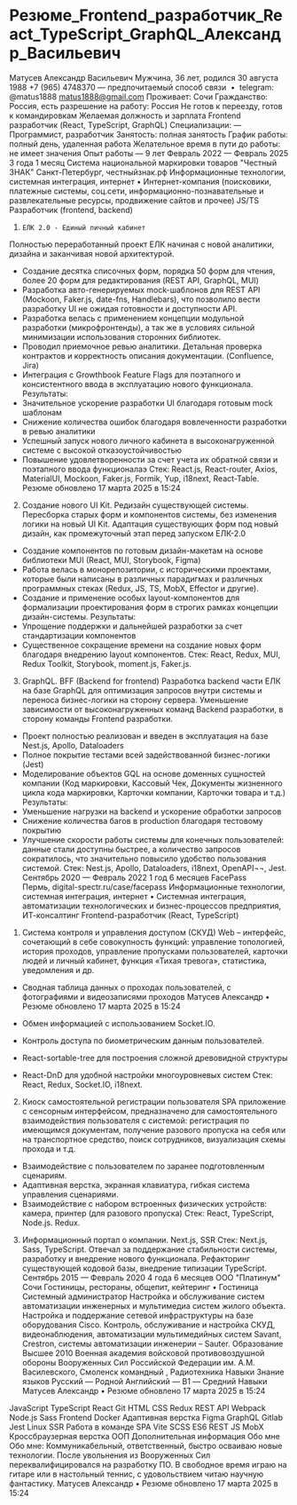 # Резюме_Frontend_разработчик_React_TypeScript_GraphQL_Александр_Васильевич

Матусев Александр Васильевич
Мужчина, 36 лет, родился 30 августа 1988
+7 (965) 4748370 — предпочитаемый способ связи  •  telegram: @matus1888
matus1888@gmail.com
Проживает: Сочи
Гражданство: Россия, есть разрешение на работу: Россия
Не готов к переезду, готов к командировкам
Желаемая должность и зарплата
Frontend разработчик (React, TypeScript, GraphQL)
Специализации:
—  Программист, разработчик
Занятость: полная занятость
График работы: полный день, удаленная работа
Желательное время в пути до работы: не имеет значения
Опыт работы — 9 лет
Февраль 2022 —
Февраль 2025
3 года 1 месяц
Система национальной маркировки товаров "Честный ЗНАК"
Санкт-Петербург, честныйзнак.рф
Информационные технологии, системная интеграция, интернет
• Интернет-компания (поисковики, платежные системы, соц.сети,
информационно-познавательные и развлекательные ресурсы, продвижение сайтов и
прочее)
JS/TS Разработчик (frontend, backend)
1.     ЕЛК 2.0 - Единый личный кабинет
Полностью переработанный проект ЕЛК начиная с новой аналитики, дизайна и заканчивая
новой архитектурой.
- Создание десятка списочных форм, порядка 50 форм для чтения, более 20 форм для
редактирования (REST API, GraphQL, MUI)
- Разработка авто-генерируемых mock-шаблонов для REST API (Mockoon, Faker.js, date-fns,
Handlebars), что позволило вести разработку UI не ожидая готовности и доступности API.
- Разработка велась с применением концепции модульной разработки (микрофронтенды), а
так же в условиях сильной минимизации использования сторонних библиотек.
- Проводил приемочное ревью аналитики. Детальная проверка контрактов и корректность
описания документации. (Confluence, Jira)
- Интеграция с Growthbook Feature Flags для поэтапного и консистентного ввода в
эксплуатацию нового функционала.
Результаты:
- Значительное ускорение разработки UI благодаря готовым mock шаблонам
- Снижение количества ошибок благодаря вовлеченности разработки в ревью аналитики
- Успешный запуск нового личного кабинета в высоконагруженной системе с высокой
отказоустойчивостью
- Повышение удовлетворенности за счет учета их обратной связи и поэтапного ввода
функционалаэ
Стек: React.js, React-router, Axios, MaterialUI, Mockoon, Faker.js, Formik, Yup, i18next, React-Table.
Резюме обновлено 17 марта 2025 в 15:24

2. Создание нового UI Kit. Редизайн существующей системы.
Пересборка старых форм и компонентов системы, без изменения логики на новый UI Kit.
Адаптация существующих форм под новый дизайн, как промежуточный этап перед запуском
ЕЛК-2.0
- Создание компонентов по готовым дизайн-макетам на основе библиотеки MUI (React, MUI,
Storybook, Figma)
- Работа велась в монорепозитории, с историческими проектами, которые были написаны в
различных парадигмах и различных программных стеках (Redux, JS, TS, MobX, Effector и
другие).
- Создание и применение особых layout-компонентов для формализации проектирования
форм в строгих рамках концепции дизайн-системы.
Результаты:
- Упрощение поддержки и дальнейшей разработки за счет стандартизации компонентов
- Существенное сокращение времени на создание новых форм благодаря внедрению layout
компонентов.
Стек: React, Redux, MUI, Redux Toolkit, Storybook, moment.js, Faker.js.
3. GraphQL. BFF (Backend for frontend)
Разработка backend части ЕЛК на базе GraphQL для оптимизация запросов внутри системы и
переноса бизнес-логики на сторону сервера. Уменьшение зависимости от высоконагруженных
команд Backend разработки, в сторону команды Frontend разработки.
- Проект полностью реализован и введен в эксплуатация на базе Nest.js, Apollo, Dataloaders
- Полное покрытие тестами всей задействованной бизнес-логики (Jest)
- Моделирование объектов GQL на основе доменных сущностей компании (Код маркировки,
Кассовый Чек, Документы жизненного цикла кода маркировки, Карточки компании, Карточки
товара и т.д.)
Результаты:
- Уменьшение нагрузки на backend и ускорение обработки запросов
- Снижение количества багов в production благодаря тестовому покрытию
- Улучшение скорости работы системы для конечных пользователей: данные стали доступны
быстрее, а количество запросов сократилось, что значительно повысило удобство пользования
системой.
Стек: Nest.js, Apollo, Dataloaders, i18next, OpenAPI¬¬, Jest.
Сентябрь 2020 —
Февраль 2022
1 год 6 месяцев
FacePass
Пермь, digital-spectr.ru/case/facepass
Информационные технологии, системная интеграция, интернет
• Системная интеграция,  автоматизации технологических и бизнес-процессов
предприятия, ИТ-консалтинг
Frontend-разработчик (React, TypeScript)
1. Система контроля и управления доступом (СКУД)
Web – интерфейс, сочетающий в себе совокупность функций: управление топологией, история
проходов, управление пропусками пользователей, карточки людей и личный кабинет,
функция «Тихая тревога»,  статистика, уведомления и др.
- Сводная таблица данных о проходах пользователей, с фотографиями и видеозаписями
проходов
Матусев Александр  •  Резюме обновлено 17 марта 2025 в 15:24

- Обмен информацией с использованием Socket.IO.
- Контроль доступа по биометрическим данным пользователей.
- React-sortable-tree для построения сложной древовидной структуры
- React-DnD для удобной настройки многоуровневых систем
Стек: React, Redux, Socket.IO, i18next.
2. Киоск самостоятельной регистрации пользователя
SPA приложение с сенсорным интерфейсом, предназначено для самостоятельного
взаимодействия пользователя с системой: регистрация по имеющимся документам, получение
разового пропуска на себя или на транспортное средство, поиск сотрудников, визуализация
схемы прохода и т.д.
- Взаимодействие с пользователем по заранее подготовленным сценариям.
- Адаптивная верстка, экранная клавиатура, гибкая система управления сценариями.
- Взаимодействие с набором встроенных физических устройств: камера, принтер (для разового
пропуска)
Стек: React, TypeScript, Node.js. Redux.
3. Информационный портал о компании. Next.js, SSR
Стек: Next.js, Sass, TypeScript.
Отвечал за поддержание стабильности системы, разработку и внедрение нового функционала.
Рефакторинг существующей кодовой базы, внедрение типизации TypeScript.
Сентябрь 2015 —
Февраль 2020
4 года 6 месяцев
ООО "Платинум"
Сочи
Гостиницы, рестораны, общепит, кейтеринг
• Гостиница
Системный администратор
Настройка и обслуживание систем автоматизации инженерных и мультимедиа систем жилого
объекта. Настройка и поддержание сетевой инфраструктуры на базе оборудования Cisco.
Контроль, обслуживание и настройка СКУД, видеонаблюдения, автоматизации
мультимедийных систем Savant, Crestron, системы автоматизации инженерии – Sauter.
Образование
Высшее
2010 Военная академия войсковой противовоздушной обороны
Вооруженных Сил Российской Федерации им. А.М. Василевского,
Смоленск
командный , Радиотехника
Навыки
Знание языков Русский — Родной
Английский — B1 — Средний
Навыки
Матусев Александр  •  Резюме обновлено 17 марта 2025 в 15:24

 JavaScript      TypeScript      React      Git      HTML      CSS      Redux      REST API 
 Webpack      Node.js      Sass      Frontend      Docker      Адаптивная верстка 
 Figma      GraphQL      Gitlab      Jest      Linux      SSR      Работа в команде      SPA 
 Vite      SCSS      ES6      REST      JS      MobX      Кроссбраузерная верстка      ООП 
Дополнительная информация
Обо мне Обо мне: Коммуникабельный, ответственный, быстро осваиваю новые технологии. После
увольнения из Вооруженных Сил переквалифицировался на разработку ПО. В свободное
время играю на гитаре или в настольный теннис, с удовольствием читаю научную
фантастику.
Матусев Александр  •  Резюме обновлено 17 марта 2025 в 15:24


